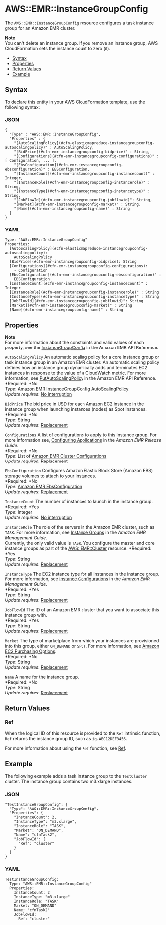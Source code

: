 # AWS::EMR::InstanceGroupConfig<a name="aws-resource-emr-instancegroupconfig"></a>

The `AWS::EMR::InstanceGroupConfig` resource configures a task instance group for an Amazon EMR cluster\.

**Note**  
You can't delete an instance group\. If you remove an instance group, AWS CloudFormation sets the instance count to zero \(`0`\)\.


+ [Syntax](#aws-resource-emr-instancegroupconfig-syntax)
+ [Properties](#w3ab2c21c10d625c11)
+ [Return Values](#w3ab2c21c10d625c13)
+ [Example](#w3ab2c21c10d625c15)

## Syntax<a name="aws-resource-emr-instancegroupconfig-syntax"></a>

To declare this entity in your AWS CloudFormation template, use the following syntax:

### JSON<a name="aws-resource-emr-instancegroupconfig-syntax.json"></a>

```
{
  "Type" : "AWS::EMR::InstanceGroupConfig",
  "Properties" : {
    "[AutoScalingPolicy](#cfn-elasticmapreduce-instancegroupconfig-autoscalingpolicy)" : AutoScalingPolicy,
    "[BidPrice](#cfn-emr-instancegroupconfig-bidprice)" : String,
    "[Configurations](#cfn-emr-instancegroupconfig-configurations)" : [ Configuration, ... ],
    "[EbsConfiguration](#cfn-emr-instancegroupconfig-ebsconfiguration)" : EBSConfiguration,
    "[InstanceCount](#cfn-emr-instancegroupconfig-instancecount)" : Integer,
    "[InstanceRole](#cfn-emr-instancegroupconfig-instancerole)" : String,
    "[InstanceType](#cfn-emr-instancegroupconfig-instancetype)" : String,
    "[JobFlowId](#cfn-emr-instancegroupconfig-jobflowid)": String,
    "[Market](#cfn-emr-instancegroupconfig-market)" : String,
    "[Name](#cfn-emr-instancegroupconfig-name)" : String
  }
}
```

### YAML<a name="aws-resource-emr-instancegroupconfig-syntax.yaml"></a>

```
Type: "AWS::EMR::InstanceGroupConfig"
Properties: 
  [AutoScalingPolicy](#cfn-elasticmapreduce-instancegroupconfig-autoscalingpolicy):
    AutoScalingPolicy
  [BidPrice](#cfn-emr-instancegroupconfig-bidprice): String
  [Configurations](#cfn-emr-instancegroupconfig-configurations):
    - Configuration
  [EbsConfiguration](#cfn-emr-instancegroupconfig-ebsconfiguration)" :
    EBSConfiguration
  [InstanceCount](#cfn-emr-instancegroupconfig-instancecount)" : Integer
  [InstanceRole](#cfn-emr-instancegroupconfig-instancerole)" : String
  [InstanceType](#cfn-emr-instancegroupconfig-instancetype)" : String
  [JobFlowId](#cfn-emr-instancegroupconfig-jobflowid)": String
  [Market](#cfn-emr-instancegroupconfig-market)" : String
  [Name](#cfn-emr-instancegroupconfig-name)" : String
```

## Properties<a name="w3ab2c21c10d625c11"></a>

**Note**  
For more information about the constraints and valid values of each property, see the [InstanceGroupConfig](http://docs.aws.amazon.com//ElasticMapReduce/latest/API/API_InstanceGroupConfig.html) in the Amazon EMR API Reference\.

`AutoScalingPolicy`  <a name="cfn-elasticmapreduce-instancegroupconfig-autoscalingpolicy"></a>
An automatic scaling policy for a core instance group or task instance group in an Amazon EMR cluster\. An automatic scaling policy defines how an instance group dynamically adds and terminates EC2 instances in response to the value of a CloudWatch metric\. For more information, see [PutAutoScalingPolicy](http://docs.aws.amazon.com//ElasticMapReduce/latest/API/API_PutAutoScalingPolicy.html) in the Amazon EMR API Reference\.   
*Required: *No  
*Type*: [Amazon EMR InstanceGroupConfig AutoScalingPolicy](aws-properties-elasticmapreduce-instancegroupconfig-autoscalingpolicy.md)  
*Update requires*: [No interruption](using-cfn-updating-stacks-update-behaviors.md#update-no-interrupt)

`BidPrice`  <a name="cfn-emr-instancegroupconfig-bidprice"></a>
The bid price in USD for each Amazon EC2 instance in the instance group when launching instances \(nodes\) as Spot Instances\.  
*Required: *No  
*Type*: String  
*Update requires*: [Replacement](using-cfn-updating-stacks-update-behaviors.md#update-replacement)

`Configurations`  <a name="cfn-emr-instancegroupconfig-configurations"></a>
A list of configurations to apply to this instance group\. For more information see, [Configuring Applications](http://docs.aws.amazon.com//ElasticMapReduce/latest/ReleaseGuide/emr-configure-apps.html) in the *Amazon EMR Release Guide*\.  
*Required: *No  
*Type*: List of [Amazon EMR Cluster Configurations](aws-properties-emr-cluster-configuration.md)  
*Update requires*: [Replacement](using-cfn-updating-stacks-update-behaviors.md#update-replacement)

`EbsConfiguration`  <a name="cfn-emr-instancegroupconfig-ebsconfiguration"></a>
Configures Amazon Elastic Block Store \(Amazon EBS\) storage volumes to attach to your instances\.  
*Required: *No  
*Type*: [Amazon EMR EbsConfiguration](aws-properties-emr-ebsconfiguration.md)  
*Update requires*: [Replacement](using-cfn-updating-stacks-update-behaviors.md#update-replacement)

`InstanceCount`  <a name="cfn-emr-instancegroupconfig-instancecount"></a>
The number of instances to launch in the instance group\.  
*Required: *Yes  
*Type*: Integer  
*Update requires*: [No interruption](using-cfn-updating-stacks-update-behaviors.md#update-no-interrupt)

`InstanceRole`  <a name="cfn-emr-instancegroupconfig-instancerole"></a>
The role of the servers in the Amazon EMR cluster, such as `TASK`\. For more information, see [Instance Groups](http://docs.aws.amazon.com//ElasticMapReduce/latest/ManagementGuide/InstanceGroups.html) in the *Amazon EMR Management Guide*\.  
Currently, the only valid value is `TASK`\. You configure the master and core instance groups as part of the [AWS::EMR::Cluster](aws-resource-emr-cluster.md) resource\.
*Required: *Yes  
*Type*: String  
*Update requires*: [Replacement](using-cfn-updating-stacks-update-behaviors.md#update-replacement)

`InstanceType`  <a name="cfn-emr-instancegroupconfig-instancetype"></a>
The EC2 instance type for all instances in the instance group\. For more information, see [Instance Configurations](http://docs.aws.amazon.com//ElasticMapReduce/latest/ManagementGuide/emr-plan-ec2-instances.html) in the *Amazon EMR Management Guide*\.  
*Required: *Yes  
*Type*: String  
*Update requires*: [Replacement](using-cfn-updating-stacks-update-behaviors.md#update-replacement)

`JobFlowId`  <a name="cfn-emr-instancegroupconfig-jobflowid"></a>
The ID of an Amazon EMR cluster that you want to associate this instance group with\.  
*Required: *Yes  
*Type*: String  
*Update requires*: [Replacement](using-cfn-updating-stacks-update-behaviors.md#update-replacement)

`Market`  <a name="cfn-emr-instancegroupconfig-market"></a>
The type of marketplace from which your instances are provisioned into this group, either `ON_DEMAND` or `SPOT`\. For more information, see [Amazon EC2 Purchasing Options](https://aws.amazon.com/ec2/purchasing-options/)\.  
*Required: *No  
*Type*: String  
*Update requires*: [Replacement](using-cfn-updating-stacks-update-behaviors.md#update-replacement)

`Name`  <a name="cfn-emr-instancegroupconfig-name"></a>
A name for the instance group\.  
*Required: *No  
*Type*: String  
*Update requires*: [Replacement](using-cfn-updating-stacks-update-behaviors.md#update-replacement)

## Return Values<a name="w3ab2c21c10d625c13"></a>

### Ref<a name="w3ab2c21c10d625c13b2"></a>

When the logical ID of this resource is provided to the `Ref` intrinsic function, `Ref` returns the instance group ID, such as `ig-ABC12DEF3456`\.

For more information about using the `Ref` function, see [Ref](intrinsic-function-reference-ref.md)\.

## Example<a name="w3ab2c21c10d625c15"></a>

The following example adds a task instance group to the `TestCluster` cluster\. The instance group contains two m3\.xlarge instances\.

### JSON<a name="aws-resource-emr-instancegroupconfig-example.json"></a>

```
"TestInstanceGroupConfig": {
  "Type": "AWS::EMR::InstanceGroupConfig",
  "Properties": {
    "InstanceCount": 2,
    "InstanceType": "m3.xlarge",
    "InstanceRole": "TASK",
    "Market": "ON_DEMAND",
    "Name": "cfnTask2",
    "JobFlowId": {
      "Ref": "cluster"
    }
  }
}
```

### YAML<a name="aws-resource-emr-instancegroupconfig-example.yaml"></a>

```
TestInstanceGroupConfig: 
  Type: "AWS::EMR::InstanceGroupConfig"
  Properties: 
    InstanceCount: 2
    InstanceType: "m3.xlarge"
    InstanceRole: "TASK"
    Market: "ON_DEMAND"
    Name: "cfnTask2"
    JobFlowId: 
      Ref: "cluster"
```
